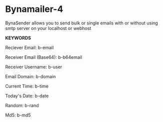 # Bynamailer-4

BynaSender allows you to send bulk or single emails with or without using smtp server on your localhost or webhost

**KEYWORDS**

Reciever Email: b-email

Receiver Email (Base64): b-b64email

Receiver Username: b-user

Email Domain: b-domain

Current Time: b-time

Today's Date: b-date

Random: b-rand

Md5: b-md5
